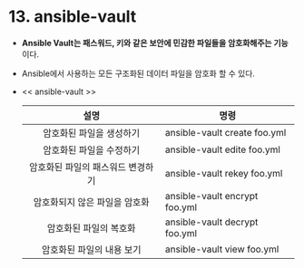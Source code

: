 # 13. ansible-vault

- **Ansible Vault는 패스워드, 키와 같은 보안에 민감한 파일들을 암호화해주는 기능**이다.

- Ansible에서 사용하는 모든 구조화된 데이터 파일을 암호화 할 수 있다.

- << ansible-vault >>

    |설명|명령|
    |:----:|-----------|
    |암호화된 파일을 생성하기|ansible-vault create foo.yml|
    |암호화된 파일을 수정하기|ansible-vault edite foo.yml|
    |암호화된 파일의 패스워드 변경하기|ansible-vault rekey foo.yml|
    |암호화되지 않은 파일을 암호화|ansible-vault encrypt foo.yml|
    |암호화된 파일의 복호화|ansible-vault decrypt foo.yml|
    |암호화된 파일의 내용 보기|ansible-vault view foo.yml|
